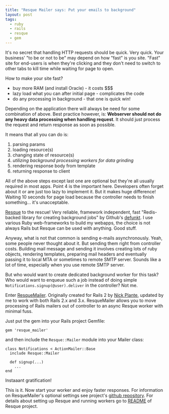 ```yaml
---
title: "Resque Mailer says: Put your emails to background"
layout: post
tags:
  - ruby
  - rails
  - resque
  - gem
---
```


It's no secret that handling HTTP requests should be quick. Very quick. Your
business' "to be or not to be" may depend on how "fast" is you site. "Fast"
site for end-users is when they're clicking and they don't need to switch to
other tabs to kill time while waiting for page to open.

How to make your site fast?

* buy more RAM (and install Oracle) - it costs $$$
* lazy load what you can after initial page - complicates the code
* do any processing in background - that one is quick win!

Depending on the application there will always be need for some combination of
above. Best practice however, is: __Webserver should not do any heavy data
processing when handling request__. It should just process the request and
return response as soon as possible.

It means that all you can do is:

1. parsing params
2. loading resource(s)
3. changing state of resource(s)
4. _utilizing background processing workers for data grinding_
5. rendering response body from template
6. returning response to client

All of the above steps except last one are optional but they're all usually
required in most apps.  Point 4 is the important here. Developers often forget
about it or are just too lazy to implement it.  But it makes huge difference!
Waiting 10 seconds for page load because the controller needs to finish
something... it's unacceptable.

[Resque](https://github.com/defunkt/resque) to the rescue! Very reliable,
framework independent, fast "Redis-backed library for creating background jobs"
by Github's [defunkt](https://github.com/defunkt). I use various Ruby
web-frameworks to build my webapps, the choice is not always Rails but Resque
can be used with anything.  Good stuff.

Anyway, what is not that common is sending e-mails asynchronously. Yeah, some
people never thought about it.  But sending them right from controller costs.
Building mail message and sending it involves creating lots of ruby objects,
rendering templates, preparing mail headers and eventually passing it to local
MTA or sometimes to remote SMTP server. Sounds like a lot of time, especially
when you use remote SMTP server.

But who would want to create dedicated background worker for this task? Who
would want to enqueue such a job instead of doing simple
`Notifications.signup(@user).deliver` in the controller? Not me.

Enter [ResqueMailer](https://github.com/zapnap/resque_mailer). Originally
created for Rails 2 by [Nick Plante](http://blog.zerosum.org/), updated by me
to work with both Rails 2.x and 3.x. ResqueMailer allows you to move processing
of Rails mailers out of controller to an async Resque worker with minimal fuss.

Just put the gem into your Rails project Gemfile:

    gem 'resque_mailer'

and then include the `Resque::Mailer` module into your Mailer class:

    class Notifications < ActionMailer::Base
      include Resque::Mailer

      def signup(...)
        ...
    end

Instaaant gratification!

This is it. Now start your worker and enjoy faster responses. For information
on ResqueMailer's optional settings see project's
[github repository](https://github.com/zapnap/resque_mailer). For details about setting up
Resque and running workers go to
[README](https://github.com/defunkt/resque/blob/master/README.markdown) of
Resque project.
